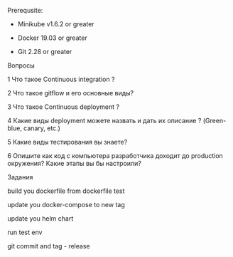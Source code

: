Prerequsite:

* Minikube v1.6.2 or greater

* Docker 19.03 or greater

* Git 2.28 or greater

Вопросы

1 Что такое Continuous integration ?

2 Что такое gitflow и его основные виды?

3 Что такое Continuous deployment ?

4 Какие виды deployment можете назвать и дать их описание ? (Green-blue, canary, etc.)

5 Какие виды тестирования вы знаете?

6 Опишите как код с компьютера разработчика доходит до production окружения? Какие этапы вы бы настроили?


Задания

build you dockerfile from dockerfile test

update you docker-compose to new tag

update you helm chart

run test env

git commit and tag - release